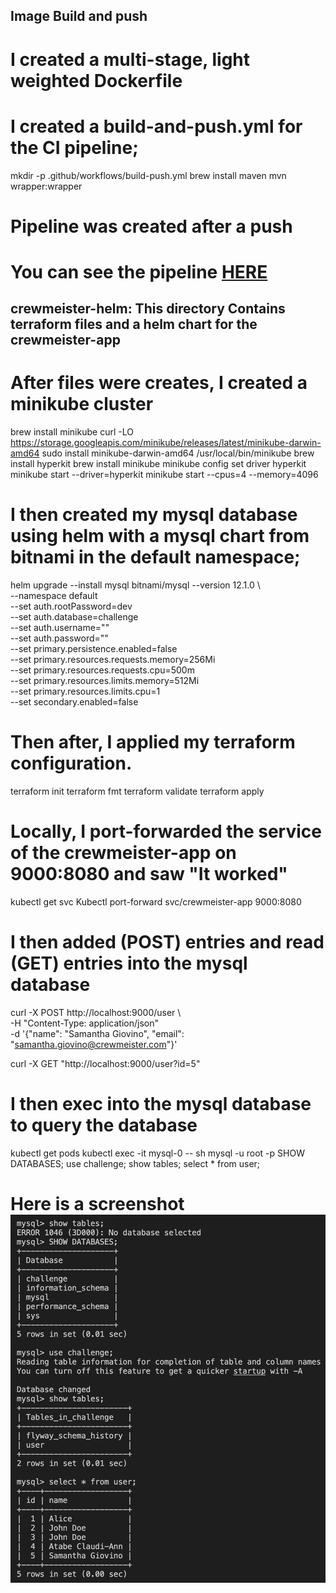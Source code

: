 ## Image Build and push

# I created a multi-stage, light weighted Dockerfile

# I created a build-and-push.yml for the CI pipeline;

mkdir -p .github/workflows/build-push.yml
brew install maven
mvn wrapper:wrapper

# Pipeline was created after a push

# You can see the pipeline [HERE](https://github.com/festuge/crewmeister-demo/actions/runs/12090707008/job/33718081003)








## crewmeister-helm: This directory Contains terraform files and a helm chart for the crewmeister-app
# After files were creates, I created a minikube cluster

brew install minikube
curl -LO https://storage.googleapis.com/minikube/releases/latest/minikube-darwin-amd64
sudo install minikube-darwin-amd64 /usr/local/bin/minikube
brew install hyperkit
brew install minikube
minikube config set driver hyperkit
minikube start --driver=hyperkit
minikube start --cpus=4 --memory=4096

# I then created my mysql database using helm with a mysql chart from bitnami in the default namespace;

helm upgrade --install mysql bitnami/mysql --version 12.1.0 \              
  --namespace default \
  --set auth.rootPassword=dev \
  --set auth.database=challenge \
  --set auth.username="" \
  --set auth.password="" \
  --set primary.persistence.enabled=false \
  --set primary.resources.requests.memory=256Mi \
  --set primary.resources.requests.cpu=500m \
  --set primary.resources.limits.memory=512Mi \
  --set primary.resources.limits.cpu=1 \
  --set secondary.enabled=false

# Then after, I applied my terraform configuration.

terraform init
terraform fmt
terraform validate
terraform apply

# Locally, I port-forwarded the service of the crewmeister-app on 9000:8080 and saw "It worked"

kubectl get svc
Kubectl port-forward svc/crewmeister-app 9000:8080

# I then added (POST) entries and read (GET) entries into the mysql database

curl -X POST http://localhost:9000/user \            
-H "Content-Type: application/json" \
-d '{"name": "Samantha Giovino", "email": "samantha.giovino@crewmeister.com"}'

curl -X GET "http://localhost:9000/user?id=5"

# I then exec into the mysql database to query the database 

kubectl get pods
kubectl exec -it mysql-0 -- sh
mysql -u root -p
SHOW DATABASES;
use challenge;
show tables;
select * from user;

# Here is a screenshot ![Local Image](crewmeister-helm/images/entries.png)